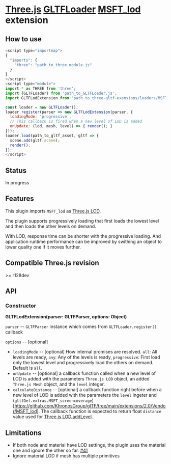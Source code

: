 # [Three.js](https://threejs.org) [GLTFLoader](https://threejs.org/docs/#examples/en/loaders/GLTFLoader) [MSFT_lod](https://github.com/KhronosGroup/glTF/tree/master/extensions/2.0/Vendor/MSFT_lod) extension

## How to use

```javascript
<script type="importmap">
{
  "imports": {
    "three": "path_to_three.module.js"
  }
}
</script>
<script type="module">
import * as THREE from 'three';
import {GLTFLoader} from 'path_to_GLTFLoader.js';
import GLTFLodExtension from 'path_to_three-gltf-exensions/loaders/MSFT_lod/MSFT_lod.js';

const loader = new GLTFLoader();
loader.register(parser => new GLTFLodExtension(parser, {
  loadingMode: 'progressive',
  // This callback is fired when a new level of LOD is added
  onUpdate: (lod, mesh, level) => { render(); }
}));
loader.load(path_to_gltf_asset, gltf => {
  scene.add(gltf.scene);
  render();
});
</script>
```

## Status

In progress

## Features

This plugin imports `MSFT_lod` as [Three.js LOD](https://threejs.org/docs/#api/en/objects/LOD).

The plugin supports progressively loading that first loads the lowest level and then loads the
other levels on demand.

With LOD, response time can be shorter with the progressive loading. And application runtime
performance can be improved by swithing an object to lower quality one if it moves further.

## Compatible Three.js revision

&gt;= r128dev

## API

### Constructor

**GLTFLodExtension(parser: GLTFParser, options: Object)**

`parser` -- `GLTFParser` instance which comes from `GLTFLoader.register()` callback

`options` -- [optional]

* `loadingMode` -- [optional] How internal promises are resolved. `all`: All levels are ready,
`any`: Any of the levels is ready, `progressive`: First load only the lowest level and progressively
load the others on demand. Default is `all`.
* `onUpdate` -- [optional] a callback function called when a new level of LOD is added with
the parameters `Three.js LOD` object, an added `Three.js Mesh` object, and the `level` integer.
* `calculateDistance` -- [optional] a callback function right before when a new level of LOD
is added with the parameters the `level` ingeter and
(`gltfDef.extras.MSFT_screencoverage`)[https://github.com/KhronosGroup/glTF/tree/main/extensions/2.0/Vendor/MSFT_lod].
The callback function is expected to return float `distance` value used for
[Three.js LOD.addLevel](https://threejs.org/docs/#api/en/objects/LOD.addLevel).

## Limitations

- If both node and material have LOD settings, the plugin uses the material one and ignore the other so far. [#41](https://github.com/takahirox/three-gltf-extensions/issues/41)
- Ignore material LOD if mesh has multiple primitives
